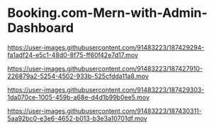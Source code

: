 # Booking.com-Mern-with-Admin-Dashboard




https://user-images.githubusercontent.com/91483223/187429294-fa1adf24-e5c1-48d0-8f75-ff60f42e7d17.mov





https://user-images.githubusercontent.com/91483223/187427910-226879a2-5254-4502-933b-525cfdda11a8.mov



https://user-images.githubusercontent.com/91483223/187429303-1da070ce-1005-459b-a68e-d4d1b99b0ee5.mov



https://user-images.githubusercontent.com/91483223/187430311-5aa92bc0-e3e6-4652-b013-b3e3a10701df.mov

